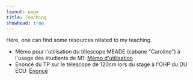 ```yaml
---
layout: page
title: Teaching
showhead: true
---
```


Here, one can find some resources related to my teaching.

* Mémo pour l'utilisation du télescope MEADE (cabane "Caroline") à l'usage des étudiants de M1: [Mémo d'utilisation](../docs/memo_meade.pdf)
* Énoncé du TP sur le télescope de 120cm lors du stage à l'OHP du DU ECU: [Énoncé](../docs/TP120.pdf)
